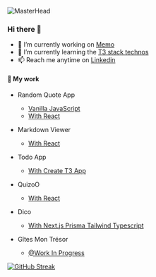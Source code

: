 ![MasterHead](https://images.unsplash.com/photo-1674786272813-dd04d4843752?ixlib=rb-4.0.3&ixid=MnwxMjA3fDB8MHxwaG90by1wYWdlfHx8fGVufDB8fHx8&auto=format&fit=crop&w=1170&q=80)

### Hi there 👋




- 🔭 I’m currently working on [Memo](https://github.com/All-Khwarizmi/Memo)
- 🌱 I’m currently learning the [T3 stack technos]([https://github.com/All-Khwarizmi/Memo](https://create.t3.gg))
- 📫 Reach me anytime on [Linkedin](https://www.linkedin.com/in/jason-suarez/)

#### 💬 My work

- Random Quote App
    
    - [Vanilla JavaScript](https://all-khwarizmi.github.io/RandomQuote2/)
    - [With React](https://all-khwarizmi.github.io/random-react/)


- Markdown Viewer

    - [With React](https://main--incomparable-froyo-cd9602.netlify.app)

- Todo App

    - [With Create T3 App](https://todo-app-swart-kappa.vercel.app)


- QuizoO

    - [With React](https://dapper-belekoy-aa000e.netlify.app/fiches/)

- Dico

    - [With Next.js Prisma Tailwind Typescript ](https://dico-ochre.vercel.app)


- Gîtes Mon Trésor

    - [@Work In Progress](https://gites-gamma.vercel.app)



[![GitHub Streak](https://github-readme-streak-stats.herokuapp.com/?user=All-Khwarizmi)](https://git.io/streak-stats)
